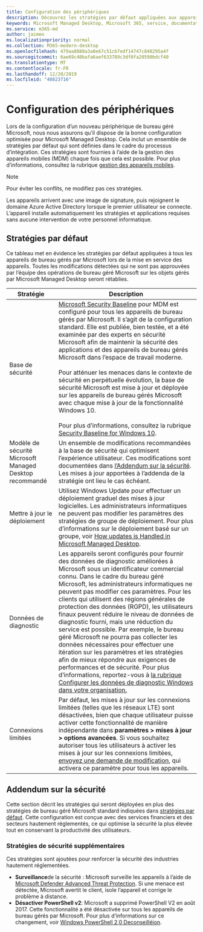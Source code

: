 ```yaml
---
title: Configuration des périphériques
description: Découvrez les stratégies par défaut appliquées aux appareils de bureau gérés par Microsoft.
keywords: Microsoft Managed Desktop, Microsoft 365, service, documentation
ms.service: m365-md
author: jaimeo
ms.localizationpriority: normal
ms.collection: M365-modern-desktop
ms.openlocfilehash: 479aa8888a3a8e67c51cb7edf14747c840295a4f
ms.sourcegitcommit: 6ae69c40bafa6aef633789c3df0fa20590bdcf40
ms.translationtype: MT
ms.contentlocale: fr-FR
ms.lasthandoff: 12/20/2019
ms.locfileid: "40823716"
---
```

# <a name="device-configuration"></a>Configuration des périphériques


<!--This topic is the target for a "Learn more" link in the Enterprise Agreement (aka.ms/dev-config); do not delete.-->

<!-- Device configuration and Security Addendum-->

Lors de la configuration d’un nouveau périphérique de bureau géré Microsoft, nous nous assurons qu’il dispose de la bonne configuration optimisée pour Microsoft Managed Desktop. Cela inclut un ensemble de stratégies par défaut qui sont définies dans le cadre du processus d’intégration. Ces stratégies sont fournies à l’aide de la gestion des appareils mobiles (MDM) chaque fois que cela est possible. Pour plus d’informations, consultez la rubrique [gestion des appareils mobiles](https://docs.microsoft.com/windows/client-management/mdm/). 

>[!NOTE]
>Pour éviter les conflits, ne modifiez pas ces stratégies.

Les appareils arrivent avec une image de signature, puis rejoignent le domaine Azure Active Directory lorsque le premier utilisateur se connecte. L’appareil installe automatiquement les stratégies et applications requises sans aucune intervention de votre personnel informatique.

## <a name="default-policies"></a>Stratégies par défaut

Ce tableau met en évidence les stratégies par défaut appliquées à tous les appareils de bureau gérés par Microsoft lors de la mise en service des appareils. Toutes les modifications détectées qui ne sont pas approuvées par l’équipe des opérations de bureau géré Microsoft sur les objets gérés par Microsoft Managed Desktop seront rétablies.

Stratégie | Description
--- | ---
Base de sécurité | [Microsoft Security Baseline](https://docs.microsoft.com/windows/device-security/windows-security-baselines) pour MDM est configuré pour tous les appareils de bureau gérés par Microsoft. Il s’agit de la configuration standard. Elle est publiée, bien testée, et a été examinée par des experts en sécurité Microsoft afin de maintenir la sécurité des applications et des appareils de bureau gérés Microsoft dans l’espace de travail moderne. <br><br>Pour atténuer les menaces dans le contexte de sécurité en perpétuelle évolution, la base de sécurité Microsoft est mise à jour et déployée sur les appareils de bureau gérés Microsoft avec chaque mise à jour de la fonctionnalité Windows 10.<br><br>Pour plus d’informations, consultez la rubrique [Security Baseline for Windows 10](https://blogs.technet.microsoft.com/secguide/2017/10/18/security-baseline-for-windows-10-fall-creators-update-v1709-final/).
Modèle de sécurité Microsoft Managed Desktop recommandé | Un ensemble de modifications recommandées à la base de sécurité qui optimisent l’expérience utilisateur.  Ces modifications sont documentées dans [l’Addendum sur la sécurité](#security-addendum). Les mises à jour apportées à l’addenda de la stratégie ont lieu le cas échéant.  
Mettre à jour le déploiement | Utilisez Windows Update pour effectuer un déploiement graduel des mises à jour logicielles. Les administrateurs informatiques ne peuvent pas modifier les paramètres des stratégies de groupe de déploiement. Pour plus d’informations sur le déploiement basé sur un groupe, voir [How updates is Handled in Microsoft Managed Desktop](updates.md).
Données de diagnostic | Les appareils seront configurés pour fournir des données de diagnostic améliorées à Microsoft sous un identificateur commercial connu. Dans le cadre du bureau géré Microsoft, les administrateurs informatiques ne peuvent pas modifier ces paramètres. Pour les clients qui utilisent des régions générales de protection des données (RGPD), les utilisateurs finaux peuvent réduire le niveau de données de diagnostic fourni, mais une réduction du service est possible. Par exemple, le bureau géré Microsoft ne pourra pas collecter les données nécessaires pour effectuer une itération sur les paramètres et les stratégies afin de mieux répondre aux exigences de performances et de sécurité. Pour plus d’informations, reportez-vous à [la rubrique Configurer les données de diagnostic Windows dans votre organisation.](https://docs.microsoft.com/windows/privacy/configure-windows-diagnostic-data-in-your-organization#enhanced-level)
Connexions limitées | Par défaut, les mises à jour sur les connexions limitées (telles que les réseaux LTE) sont désactivées, bien que chaque utilisateur puisse activer cette fonctionnalité de manière indépendante dans **paramètres > mises à jour > options avancées**. Si vous souhaitez autoriser tous les utilisateurs à activer les mises à jour sur les connexions limitées, [envoyez une demande de modification](https://docs.microsoft.com/microsoft-365/managed-desktop/working-with-managed-desktop/admin-support), qui activera ce paramètre pour tous les appareils.

 ## <a name="security-addendum"></a>Addendum sur la sécurité

 Cette section décrit les stratégies qui seront déployées en plus des stratégies de bureau géré Microsoft standard indiquées dans [stratégies par défaut](#default-policies). Cette configuration est conçue avec des services financiers et des secteurs hautement réglementés, ce qui optimise la sécurité la plus élevée tout en conservant la productivité des utilisateurs.

 ### <a name="additional-security-policies"></a>Stratégies de sécurité supplémentaires

 Ces stratégies sont ajoutées pour renforcer la sécurité des industries hautement réglementées. 
 - **Surveillance**de la sécurité : Microsoft surveille les appareils à l’aide de [Microsoft Defender Advanced Threat Protection](https://docs.microsoft.com/windows/security/threat-protection/windows-defender-atp/windows-defender-advanced-threat-protection). Si une menace est détectée, Microsoft avertit le client, isole l’appareil et corrige le problème à distance. 
 - **Désactiver PowerShell v2**: Microsoft a supprimé PowerShell V2 en août 2017. Cette fonctionnalité a été désactivée sur tous les appareils de bureau gérés par Microsoft. Pour plus d’informations sur ce changement, voir [Windows PowerShell 2,0 Deconseilléion](https://devblogs.microsoft.com/powershell/windows-powershell-2-0-deprecation/).
